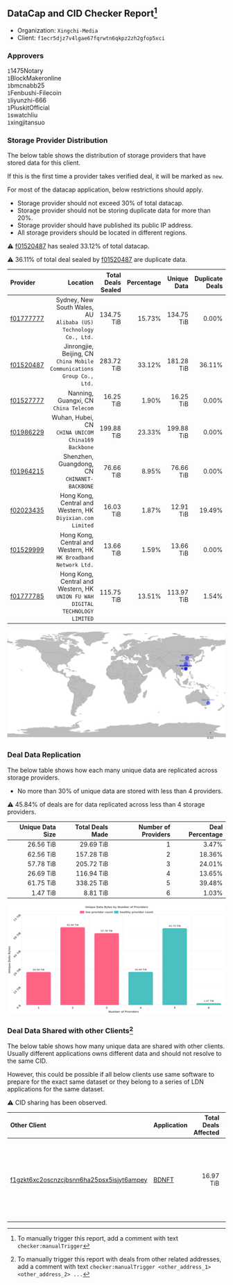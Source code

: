 ## DataCap and CID Checker Report[^1]
 - Organization: `Xingchi-Media`
 - Client: `f1ecr5djz7v4lgae67fqrwtn6qkpz2zh2gfop5xci`
### Approvers
`1`1475Notary<br/>`1`BlockMakeronline<br/>`1`bmcnabb25<br/>`1`Fenbushi-Filecoin<br/>`1`liyunzhi-666<br/>`1`PluskitOfficial<br/>`1`swatchliu<br/>`1`xingjitansuo

### Storage Provider Distribution
The below table shows the distribution of storage providers that have stored data for this client.

If this is the first time a provider takes verified deal, it will be marked as `new`.

For most of the datacap application, below restrictions should apply.
 - Storage provider should not exceed 30% of total datacap.
 - Storage provider should not be storing duplicate data for more than 20%.
 - Storage provider should have published its public IP address.
 - All storage providers should be located in different regions.

⚠️ [f01520487](https://filfox.info/en/address/f01520487) has sealed 33.12% of total datacap.

⚠️ 36.11% of total deal sealed by [f01520487](https://filfox.info/en/address/f01520487) are duplicate data.

| Provider                                              |                                                                         Location | Total Deals Sealed | Percentage | Unique Data | Duplicate Deals |
| :---------------------------------------------------- | -------------------------------------------------------------------------------: | -----------------: | ---------: | ----------: | --------------: |
| [f01777777](https://filfox.info/en/address/f01777777) |              Sydney, New South Wales, AU<br/>`Alibaba (US) Technology Co., Ltd.` |         134.75 TiB |     15.73% |  134.75 TiB |           0.00% |
| [f01520487](https://filfox.info/en/address/f01520487) |        Jinrongjie, Beijing, CN<br/>`China Mobile Communications Group Co., Ltd.` |         283.72 TiB |     33.12% |  181.28 TiB |          36.11% |
| [f01527777](https://filfox.info/en/address/f01527777) |                                         Nanning, Guangxi, CN<br/>`China Telecom` |          16.25 TiB |      1.90% |   16.25 TiB |           0.00% |
| [f01986229](https://filfox.info/en/address/f01986229) |                            Wuhan, Hubei, CN<br/>`CHINA UNICOM China169 Backbone` |         199.88 TiB |     23.33% |  199.88 TiB |           0.00% |
| [f01964215](https://filfox.info/en/address/f01964215) |                                  Shenzhen, Guangdong, CN<br/>`CHINANET-BACKBONE` |          76.66 TiB |      8.95% |   76.66 TiB |           0.00% |
| [f02023435](https://filfox.info/en/address/f02023435) |                    Hong Kong, Central and Western, HK<br/>`Diyixian.com Limited` |          16.03 TiB |      1.87% |   12.91 TiB |          19.49% |
| [f01529999](https://filfox.info/en/address/f01529999) |               Hong Kong, Central and Western, HK<br/>`HK Broadband Network Ltd.` |          13.66 TiB |      1.59% |   13.66 TiB |           0.00% |
| [f01777785](https://filfox.info/en/address/f01777785) | Hong Kong, Central and Western, HK<br/>`UNION FU WAH DIGITAL TECHNOLOGY LIMITED` |         115.75 TiB |     13.51% |  113.97 TiB |           1.54% |

<img src="https://raw.githubusercontent.com/data-preservation-programs/filplus-checker-assets/main/filecoin-project/filecoin-plus-large-datasets/issues/1059/1677729878381.png"/>

### Deal Data Replication
The below table shows how each many unique data are replicated across storage providers.

- No more than 30% of unique data are stored with less than 4 providers.

⚠️ 45.84% of deals are for data replicated across less than 4 storage providers.

| Unique Data Size | Total Deals Made | Number of Providers | Deal Percentage |
| ---------------: | ---------------: | ------------------: | --------------: |
|        26.56 TiB |        29.69 TiB |                   1 |           3.47% |
|        62.56 TiB |       157.28 TiB |                   2 |          18.36% |
|        57.78 TiB |       205.72 TiB |                   3 |          24.01% |
|        26.69 TiB |       116.94 TiB |                   4 |          13.65% |
|        61.75 TiB |       338.25 TiB |                   5 |          39.48% |
|         1.47 TiB |         8.81 TiB |                   6 |           1.03% |

<img src="https://raw.githubusercontent.com/data-preservation-programs/filplus-checker-assets/main/filecoin-project/filecoin-plus-large-datasets/issues/1059/1677729879142.png"/>

### Deal Data Shared with other Clients[^3]
The below table shows how many unique data are shared with other clients.
Usually different applications owns different data and should not resolve to the same CID.

However, this could be possible if all below clients use same software to prepare for the exact same dataset or they belong to a series of LDN applications for the same dataset.

⚠️ CID sharing has been observed.

| Other Client                                                                                                          | Application                                                                          | Total Deals Affected | Unique CIDs | Approvers                                                                                                                                                             |
| :-------------------------------------------------------------------------------------------------------------------- | :----------------------------------------------------------------------------------- | -------------------: | ----------: | :-------------------------------------------------------------------------------------------------------------------------------------------------------------------- |
| [f1gzkt6xc2oscnzcjbsnn6ha25psx5isjyt6ampey](https://filfox.info/en/address/f1gzkt6xc2oscnzcjbsnn6ha25psx5isjyt6ampey) | [BDNFT](https://github.com/filecoin-project/filecoin-plus-large-datasets/issues/394) |            16.97 TiB |         543 | `2`fireflyHZ<br/>`1`Joss-Hua<br/>`4`kernelogic<br/>`1`liyunzhi-666<br/>`1`NDLABS-OFFICE<br/>`3`newwebgroup<br/>`1`psh0691<br/>`1`stcouldlisa<br/>`2`Tom-OriginStorage |

[^1]: To manually trigger this report, add a comment with text `checker:manualTrigger`

[^2]: Deals from those addresses are combined into this report as they are specified with `checker:manualTrigger`

[^3]: To manually trigger this report with deals from other related addresses, add a comment with text `checker:manualTrigger <other_address_1> <other_address_2> ...`
